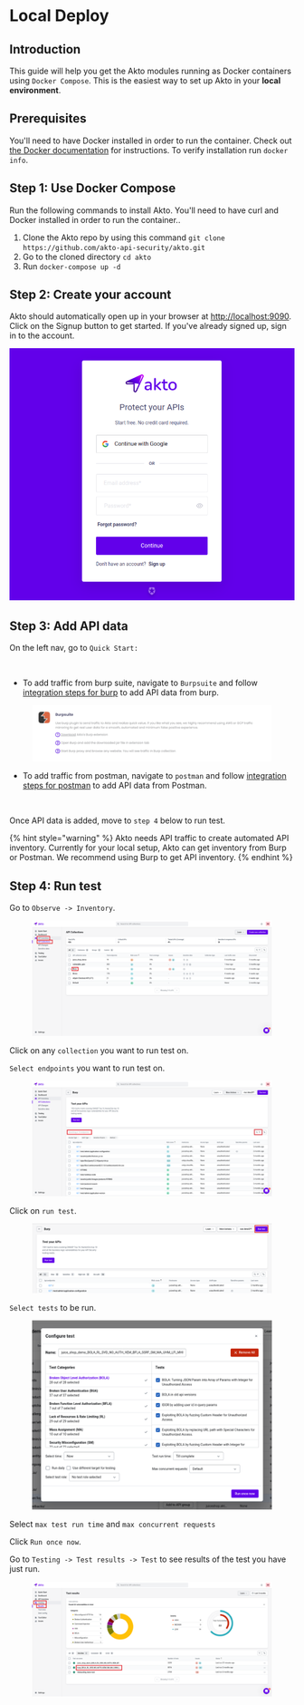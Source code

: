 # Local Deploy

## **Introduction**

This guide will help you get the Akto modules running as Docker containers using `Docker Compose`. This is the easiest way to set up Akto in your **local environment**.

## Prerequisites

You'll need to have Docker installed in order to run the container. Check out [the Docker documentation](https://docs.docker.com/install/) for instructions. To verify installation run `docker info`.

## Step 1: Use Docker Compose

Run the following commands to install Akto. You'll need to have curl and Docker installed in order to run the container..

1. Clone the Akto repo by using this command `git clone https://github.com/akto-api-security/akto.git`
2. Go to the cloned directory `cd akto`
3. Run `docker-compose up -d`

## Step 2: Create your account

Akto should automatically open up in your browser at [http://localhost:9090](http://localhost:9090). Click on the Signup button to get started. If you've already signed up, sign in to the account.

![](<../.gitbook/assets/Screen Shot 2023-01-10 at 3.48.28 PM.png>)

## Step 3: Add API data

On the left nav, go to `Quick Start:`

<figure><img src="../.gitbook/assets/Frame 11 (1).png" alt=""><figcaption></figcaption></figure>

* To add traffic from burp suite, navigate to `Burpsuite` and follow[ integration steps for burp](../traffic-connections/burp-suite.md) to add API data from burp.

<figure><img src="../.gitbook/assets/Screenshot 2023-01-26 at 3.32.50 PM.png" alt=""><figcaption></figcaption></figure>

* To add traffic from postman, navigate to `postman` and follow [integration steps for postman](../traffic-connections/postman.md) to add API data from Postman.

<figure><img src="../.gitbook/assets/Screen Shot 2023-01-10 at 5.12.55 PM.png" alt=""><figcaption></figcaption></figure>

Once API data is added, move to `step 4` below to run test.

{% hint style="warning" %}
Akto needs API traffic to create automated API inventory. Currently for your local setup, Akto can get inventory from Burp or Postman. We recommend using Burp to get API inventory.
{% endhint %}

## Step 4: Run test

Go to `Observe -> Inventory`.

<figure><img src="../.gitbook/assets/Frame 20 (2).png" alt=""><figcaption></figcaption></figure>

Click on any `collection` you want to run test on.

`Select endpoints` you want to run test on.

<figure><img src="../.gitbook/assets/Frame 21 (1).png" alt=""><figcaption></figcaption></figure>

Click on `run test`.

<figure><img src="../.gitbook/assets/Frame 22 (1).png" alt=""><figcaption></figcaption></figure>

`Select tests` to be run.

<figure><img src="../.gitbook/assets/Screen Shot 2023-01-10 at 5.26 1.png" alt=""><figcaption></figcaption></figure>

Select `max test run time` and `max concurrent requests`

Click `Run once now`.

Go to `Testing -> Test results -> Test` to see results of the test you have just run.

<figure><img src="../.gitbook/assets/Frame 23 (1).png" alt=""><figcaption></figcaption></figure>
